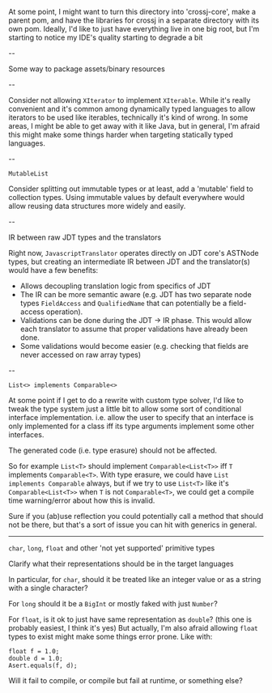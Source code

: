At some point, I might want to turn this directory into 'crossj-core',
make a parent pom, and have the libraries for crossj in a separate
directory with its own pom.
Ideally, I'd like to just have everything live in one big root, but
I'm starting to notice my IDE's quality starting to degrade a bit

--

Some way to package assets/binary resources

--

Consider not allowing `XIterator` to implement `XIterable`. While it's really convenient and
it's common among dynamically typed languages to allow iterators to be used like iterables,
technically it's kind of wrong. In some areas, I might be able to get away with it like Java,
but in general, I'm afraid this might make some things harder when targeting statically typed
languages.

--

`MutableList`

Consider splitting out immutable types or at least, add a 'mutable' field to collection types.
Using immutable values by default everywhere would allow reusing data structures more widely
and easily.

--

IR between raw JDT types and the translators

Right now, `JavascriptTranslator` operates directly on JDT core's ASTNode types, but
creating an intermediate IR between JDT and the translator(s) would have a few benefits:

* Allows decoupling translation logic from specifics of JDT
* The IR can be more semantic aware (e.g. JDT has two separate node types `FieldAccess` and
    `QualifiedName` that can potentially be a field-access operation).
* Validations can be done during the JDT -> IR phase. This would allow each translator
    to assume that proper validations have already been done.
* Some validations would become easier (e.g. checking that fields are never accessed on
    raw array types)

--


`List<> implements Comparable<>`

At some point if I get to do a rewrite with custom type solver, I'd like
to tweak the type system just a little bit to allow some sort of conditional
interface implementation. i.e. allow the user to specify that an interface is
only implemented for a class iff its type arguments implement some other interfaces.

The generated code (i.e. type erasure) should not be affected.

So for example `List<T>` should implement `Comparable<List<T>>` iff `T`
implements `Comparable<T>`. With type erasure, we could have `List implements Comparable`
always, but if we try to use `List<T>` like it's `Comparable<List<T>>` when
`T` is not `Comparable<T>`, we could get a compile time warning/error about how
this is invalid.

Sure if you (ab)use reflection you could potentially call a method that should not
be there, but that's a sort of issue you can hit with generics in general.

---

`char`, `long`, `float` and other 'not yet supported' primitive types

Clarify what their representations should be in the target languages

In particular, for `char`, should it be treated like an integer value
or as a string with a single character?

For `long` should it be a `BigInt` or mostly faked with just `Number`?

For `float`, is it ok to just have same representation as `double`?
(this one is probably easiest, I think it's yes)
But actually, I'm also afraid allowing `float` types to exist
might make some things error prone. Like with:
```
float f = 1.0;
double d = 1.0;
Asert.equals(f, d);
```
Will it fail to compile, or compile but fail at runtime, or something else?
